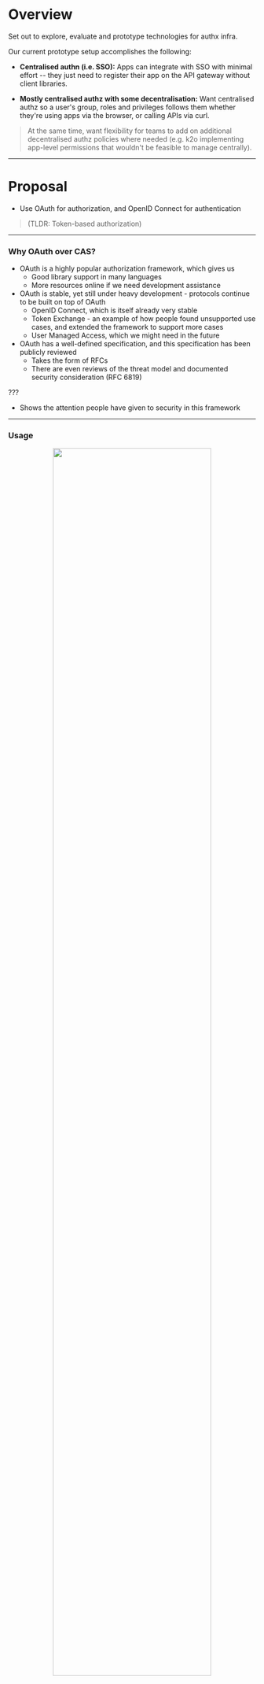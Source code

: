 # Overview

Set out to explore, evaluate and prototype technologies for authx infra.

Our current prototype setup accomplishes the following:

+ **Centralised authn (i.e. SSO):** Apps can integrate with SSO with minimal
  effort -- they just need to register their app on the API gateway without
  client libraries.

+ **Mostly centralised authz with some decentralisation:** Want centralised
  authz so a user's group, roles and privileges follows them whether they're
  using apps via the browser, or calling APIs via curl.

> At the same time, want flexibility for teams to add on additional
decentralised authz policies where needed (e.g. k2o implementing app-level
permissions that wouldn't be feasible to manage centrally).

---

# Proposal

+ Use OAuth for authorization, and OpenID Connect for authentication

> (TLDR: Token-based authorization)

---

### Why OAuth over CAS?

+ OAuth is a highly popular authorization framework, which gives us
    + Good library support in many languages
    + More resources online if we need development assistance
+ OAuth is stable, yet still under heavy development - protocols continue to be
  built on top of OAuth
    + OpenID Connect, which is itself already very stable
    + Token Exchange - an example of how people found unsupported use cases, and
      extended the framework to support more cases
    + User Managed Access, which we might need in the future
+ OAuth has a well-defined specification, and this specification has been
  publicly reviewed
    + Takes the form of RFCs
    + There are even reviews of the threat model and documented security
      consideration (RFC 6819)

???

+ Shows the attention people have given to security in this framework

---

### Usage

<center><img src="00-key-shift.svg" width="80%" /></center>

???

+ The use of tokens for authorization purposes
+ If no token is presented, callers first get a token, and then all
  authorization is done based on tokens
+ App developers supported with authentication and authorization services
+ Want to try and minimize the use of all-powerful API keys to communicate
  between services
+ Inter-service calls should instead pass the user's token to other services it
  is calling
    + Through Kong once again

---

### Rationale behind technology choices

+ Ease of implementation and operation as a primary consideration
    + Easy for app teams to implement auth (security as a feature rather than a
      hindrance)
    + Easy for ops teams to administer and operate
        + Will talk to DDs about resourcing this development and engineering ops
          for security

+ Extensibility and ease of integration
    + E.g. plugin support, admin APIs
    + Want to invest in understanding products so that they are easy to extend
      when needed.
    + Want to build the integration layer between technology ourselves
        + Longer term adaptability to our varied requirements without
          overhauling
        + Avoid vendor lock-in

---

### Technology choices

<center><img src="01-technology-choices.svg" width="80%" /></center>

---

### Component: Keycloak

+ Acts as the OAuth authorization server and OpenID Provider
+ Key role in the entire setup is that it is where all the tokens are minted
    + All other services have to trust tokens minted by keycloak (e.g. via
      certificates)
+ It is also where authentication happens
    + Nobody should be running their own authentication after this
    + Use of API keys between services for authentication and authorization
      should be minimized
+ Made my own comparison against CAS, documented everything on GitHub
+ I'm not the only one who thinks CAS is hard to set up
    + https://gist.github.com/bmaupin/6878fae9abcb63ef43f8ac9b9de8fadf

---

### Component: Kong

+ Kong is primarily an API gateway that can be extended in a modular fashion to
  do a variety of things, including auth as such
    + A caller (user or service) tries to access a service through Kong
    + Kong checks if caller presents an access token; if not, then redirect to
      Keycloak for authentication (and grabs access token)
    + Kong then forwards access token to the upstream service

+ Note: Kong's official oauth plugins are for running Kong as the auth server
  (AS) -- this is not we want.

    + Instead, we use a third-party
      [kong-oidc](https://github.com/Revomatico/kong-oidc) plugin to handle
      OAuth's auth code flow.

    + Here Kong behaves like the client in that it exchanges auth code grant for
      access token and also stores sessions and handles refreshing of tokens.

---

### Component: Kong

+ Features we like:
    + Extensible with first-party and community plugins; if need be, writing our
      own plugins seems reasonable and maintainable
    + Admin APIs very useful for integration layer (i.e. RAPID)
    + FOSS version seems to suffice, although we may still benefit from
      enterprise version (need to explore)

---

### Component: Open Policy Agent (OPA)

+ Acts as the policy enforcer
    + App developer packages information, including access token and other app
      level information
    + OPA decides yes/no based on that information, on a familiar http interface
    + (validates the access token)
+ OPA is a single binary, can support both physical machines/VMs and definitely
  as a sidecar in k8s deployments
+ OPA has endpoints for dynamic reading/writing of policy rules
    + Is a key part of policy centralization in OPA

???

+ Use of OPA supersedes Keycloak's own authz services
+ OPA allows *development* of policies to be decentralised, but *management* of
  policies can still be done centrally
+ Validating the access token is a key part of this architecture because we need
  to be sure that Keycloak indeed minted the token
+ It is true that exposing policy is not the same as centralization but it is a
  very good starting point
    + Given our very varied authorization requirements, apps are likely to have
      to have custom policies
    + With complex policies, OPA serves us well because there is room for
      programmatic manipulation of policies

---

### OPA: Usage patterns

<center><img src="02-openresty-opa.svg" width="80%" /></center>

Apps should try and use this pattern unless their authorization needs require
data outside of what can be easily encapsulated in tokens.

???

These patterns are not unique to container deployments. Think of the shapes as
different services running on a VM.

This is the usage pattern we prefer
+ It decouples authorization from the main application almost completely
+ Encourages good API design in the organization of resources and using HTTP
  methods suitably
+ Easy testing, because app devs can test assuming that any traffic even
  reaching the app is already authorized

> Thanks Shawn for this question!

Why is OPA on the app side, why not get Kong to ask OPA for auth information and
skip having another proxy?

We might want to explore that in future.

In the near term, OPA needs to validate the token to prevent spoofing of roles
in a spoofed jwt after bypassing kong.

A valid token is how we establish trust between Kong and the app now. If we use
other ways of establishing trust, such as mTLS or point to point firewall rules,
then we might want to shift the authorization done by OPA over to Kong.

---

### OPA: More complex authorization

<center><img src="03-app-opa.svg" width="80%" /></center>

Apps can use this if the app maintains data that contributes to OPA's decision.

???

Eg from OPA's docs: "Suppose your policy says that only a file’s owner may
delete it. The authentication system does not track resource-ownership, but the
system responsible for files certainly does."

We want to make sure that close to all authorization decisions are made by OPA,
for centralization and audit purposes.

Even whitelisted paths should first go to OPA for a decision to be made.

---

### Also considered using Keycloak auth services for authorization

+ Keycloak auth services is a Keycloak-provided service
+ Libraries/adapters are provided for apps to connect to keycloak to ask yes/no
    + 1st-party Java adapter support, community-maintained python library
    + Every call to the app requires an external call to Keycloak, barring
      caching
+ Pros: UI and API for managing the auth policies at keycloak
+ Cons
    + In actual implementation, there are inconsistencies in policy enforcement
    + Auth svcs not as flexible in terms of policies, and custom policies
      require uploading of jars to Keycloak

---

### Extensibility considerations: API keys

+ Still want API keys for programming access by users (e.g. from curl or
  Jupyter)
    + By DSc teams and ATDs; primarily to support data exploration
+ API keys need to translate to access tokens somehow to take advantage of the
  centralised auth
    + API keys only authn users and not provide authz details

---

### Extensibility considerations: API keys

+ Possible implementation options:
    1. Client library acting as UA in auth code flow
        + Pros
            + Transparent to user while maintaining "one API call"
        + Cons
            + Maintenance of new language-specific libraries
            + Potential of leaking user/pass (vs leaking more constrained API keys)
    2. "Shadow client" with client credentials flow (with one Keycloak client per user (per api))
    3. "Shadow client" with resource owner cred flow (with one Keycloak client per
       api)
    4. Kong plugin to exchange API key for token

+ Current preference for option 1

---

### Extensibility considerations: API Gateway Architecture

+ API gateway architecture for the immediate future
+ May want to move to other archtectures to leverage mesh offerings in future
    + For now we have to take into account non-k8s services
    + Gateways are more well understood still
+ On a conceptual level nothing should change
    + Provide authentication and authorization as services - both should stay
      outside the application as much as possible

???

Even if we move to Istio for example, we will just perhaps issue sidecars to
replace the gateway

---

### Extensibility considerations: Automated sign on based on OS creds

+ Automated sign on is a layer on top of this
+ Enable a flag in Chrome to allow Chrome to pass creds over SPNEGO to KC for
  authentication
+ Everything else remains the same because applications continue to rely on
  access tokens

---

### Extensibility considerations: Zero Trust

+ Multi-factor authentication
    + Keycloak supports OTP already
    + RedHat is backing Keycloak and is likely to provide authentication as the
      industry thinks is valuable
    + Provides Authentication SPI (Service Provider Interface) for any future
      custom authentication that we might dream of
+ Device authentication is one part of Zero Trust that we don't have
    + It can be implemented with a client side component adding information
      about the device for the authorization server to verify
    + Keycloak is definitely extensible to support additional verification

---

### Implementation phases

1. Roll out Keycloak and Kong
2. Help app to onboard
3. Migrate users and verify in production
4. Run app to understand engineering ops challenges
5. Focus on making TLS available for developers to secure traffic all the way
6. ... layer on extensions later ...
